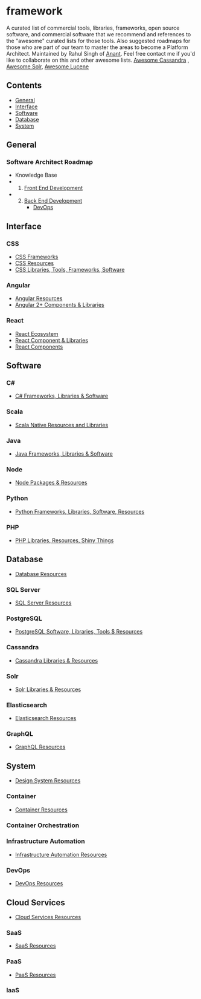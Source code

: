 # framework
A curated list of commercial tools, libraries, frameworks, open source software, and commercial software that we recommend and references to the "awesome" curated lists for those tools. Also suggested roadmaps for those who are part of our team to master the areas to become a Platform Architect. Maintained by Rahul Singh of [Anant](http://anant.us). Feel free contact me if you'd like to collaborate on this and other awesome lists. [Awesome Cassandra](https://github.com/Anant/awesome-cassandra) , [Awesome Solr](https://github.com/Anant/awesome-solr), [Awesome Lucene](https://github.com/Anant/awesome-lucene)

## Contents

- [General](#general) 
- [Interface](#interface)
- [Software](#software)
- [Database](#database)
- [System](#system)
 
 
## General 

### Software Architect Roadmap
- Knowledge Base
 - 1) [Front End Development](https://github.com/kamranahmedse/developer-roadmap/blob/master/images/frontend.png)
 - 2) [Back End Development](https://github.com/kamranahmedse/developer-roadmap/blob/master/images/backend.png)
      - [DevOps](https://github.com/kamranahmedse/developer-roadmap/blob/master/images/devops.png)

## Interface

### CSS
- [CSS Frameworks](https://github.com/troxler/awesome-css-frameworks)
- [CSS Resources](https://github.com/awesome-css-group/awesome-css)
- [CSS Libraries, Tools, Frameworks, Software](https://github.com/ikkou/awesome-css)

### Angular
- [Angular Resources](https://github.com/gdi2290/awesome-angular)
- [Angular 2+ Components & Libraries](https://github.com/brillout/awesome-angular-components)

### React
- [React Ecosystem](https://github.com/enaqx/awesome-react)
- [React Component & Libraries](https://github.com/brillout/awesome-react-components)
- [React Components](https://github.com/SaraVieira/awesome-react-platforms)


## Software

### C#
- [C# Frameworks, Libraries & Software](https://github.com/uhub/awesome-c-sharp)

### Scala
- [Scala Native Resources and Libraries](https://github.com/tindzk/awesome-scala-native)

### Java
- [Java Frameworks, Libraries & Software](https://github.com/akullpp/awesome-java)

### Node
- [Node Packages & Resources](https://github.com/sindresorhus/awesome-nodejs)

### Python
- [Python Frameworks, Libraries, Software, Resources](https://github.com/ziadoz/awesome-php)

### PHP
- [PHP Libraries, Resources, Shiny Things](https://github.com/ziadoz/awesome-php)

## Database
- [Database Resources](https://github.com/sindresorhus/awesome)

### SQL Server
- [SQL Server Resources](https://github.com/ktaranov/sqlserver-kit)

### PostgreSQL
- [PostgreSQL Software, Libraries, Tools $ Resources](https://github.com/dhamaniasad/awesome-postgres)

### Cassandra
- [Cassandra Libraries & Resources](https://anant.github.io/awesome-cassandra/)

### Solr
- [Solr Libraries & Resources](https://anant.github.io/awesome-solr/)

### Elasticsearch
- [Elasticsearch Resources](https://github.com/dzharii/awesome-elasticsearch)

### GraphQL
- [GraphQL Resources](https://github.com/chentsulin/awesome-graphql)

## System
- [Design System Resources](https://github.com/alexpate/awesome-design-systems)

### Container
- [Container Resources](https://github.com/tcnksm/awesome-container)

### Container Orchestration

### Infrastructure Automation
- [Infrastructure Automation Resources](https://github.com/atinfo/awesome-test-automation)

### DevOps
- [DevOps Resources](https://github.com/mikewootini/awesome-devops)

## Cloud Services
- [Cloud Services Resources](https://github.com/rootsongjc/awesome-cloud-native)

### SaaS
- [SaaS Resources](https://github.com/GetStream/awesome-saas-services)

### PaaS
- [PaaS Resources]()

### IaaS

